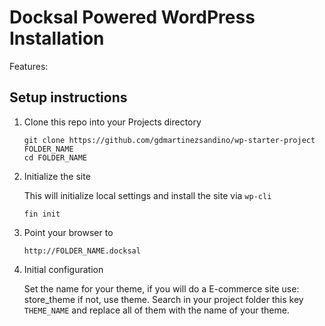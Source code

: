 # Docksal Powered WordPress Installation

Features:

## Setup instructions

1. Clone this repo into your Projects directory

    ```
    git clone https://github.com/gdmartinezsandino/wp-starter-project FOLDER_NAME
    cd FOLDER_NAME
    ```

1. Initialize the site

    This will initialize local settings and install the site via `wp-cli`

    ```
    fin init
    ```

2. Point your browser to

    ```
    http://FOLDER_NAME.docksal
    ```

3. Initial configuration
    
    Set the name for your theme, if you will do a E-commerce site use: store_theme if not, use theme.
    Search in your project folder this key `THEME_NAME` and replace all of them with the name of your theme.
